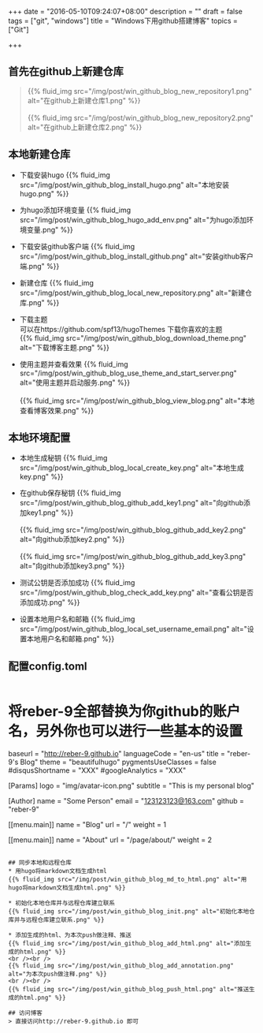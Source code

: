 +++
date = "2016-05-10T09:24:07+08:00"
description = ""
draft = false
tags = ["git", "windows"]
title = "Windows下用github搭建博客"
topics = ["Git"]

+++

## 首先在github上新建仓库
> {{% fluid_img src="/img/post/win_github_blog_new_repository1.png" alt="在github上新建仓库1.png" %}}
<br /><br />
{{% fluid_img src="/img/post/win_github_blog_new_repository2.png" alt="在github上新建仓库2.png" %}}

## 本地新建仓库
* 下载安装hugo
{{% fluid_img src="/img/post/win_github_blog_install_hugo.png" alt="本地安装hugo.png" %}}

* 为hugo添加环境变量
{{% fluid_img src="/img/post/win_github_blog_hugo_add_env.png" alt="为hugo添加环境变量.png" %}}

* 下载安装github客户端
{{% fluid_img src="/img/post/win_github_blog_install_github.png" alt="安装github客户端.png" %}}

* 新建仓库
{{% fluid_img src="/img/post/win_github_blog_local_new_repository.png" alt="新建仓库.png" %}}

* 下载主题  
可以在https://github.com/spf13/hugoThemes 下载你喜欢的主题  
{{% fluid_img src="/img/post/win_github_blog_download_theme.png" alt="下载博客主题.png" %}}

* 使用主题并查看效果
{{% fluid_img src="/img/post/win_github_blog_use_theme_and_start_server.png" alt="使用主题并启动服务.png" %}}
<br /><br />
{{% fluid_img src="/img/post/win_github_blog_view_blog.png" alt="本地查看博客效果.png" %}}

## 本地环境配置
* 本地生成秘钥
{{% fluid_img src="/img/post/win_github_blog_local_create_key.png" alt="本地生成key.png" %}}

* 在github保存秘钥
{{% fluid_img src="/img/post/win_github_blog_github_add_key1.png" alt="向github添加key1.png" %}}
<br /><br />
{{% fluid_img src="/img/post/win_github_blog_github_add_key2.png" alt="向github添加key2.png" %}}
<br /><br />
{{% fluid_img src="/img/post/win_github_blog_github_add_key3.png" alt="向github添加key3.png" %}}

* 测试公钥是否添加成功
{{% fluid_img src="/img/post/win_github_blog_check_add_key.png" alt="查看公钥是否添加成功.png" %}}

* 设置本地用户名和邮箱
{{% fluid_img src="/img/post/win_github_blog_local_set_username_email.png" alt="设置本地用户名和邮箱.png" %}}

## 配置config.toml
> ```
# 将reber-9全部替换为你github的账户名，另外你也可以进行一些基本的设置
baseurl = "http://reber-9.github.io"
languageCode = "en-us"
title = "reber-9's Blog"
theme = "beautifulhugo"
pygmentsUseClasses = false
#disqusShortname = "XXX"
#googleAnalytics = "XXX"

[Params]
  logo = "img/avatar-icon.png"
  subtitle = "This is my personal blog"

[Author]
  name = "Some Person"
  email = "123123123@163.com"
  github = "reber-9"

[[menu.main]]
    name = "Blog"
    url = "/"
    weight = 1

[[menu.main]]
    name = "About"
    url = "/page/about/"
    weight = 2
```

## 同步本地和远程仓库
* 用hugo将markdown文档生成html
{{% fluid_img src="/img/post/win_github_blog_md_to_html.png" alt="用hugo将markdown文档生成html.png" %}}

* 初始化本地仓库并与远程仓库建立联系
{{% fluid_img src="/img/post/win_github_blog_init.png" alt="初始化本地仓库并与远程仓库建立联系.png" %}}

* 添加生成的html、为本次push做注释、推送
{{% fluid_img src="/img/post/win_github_blog_add_html.png" alt="添加生成的html.png" %}}
<br /><br />
{{% fluid_img src="/img/post/win_github_blog_add_annotation.png" alt="为本次push做注释.png" %}}
<br /><br />
{{% fluid_img src="/img/post/win_github_blog_push_html.png" alt="推送生成的html.png" %}}

## 访问博客
> 直接访问http://reber-9.github.io 即可